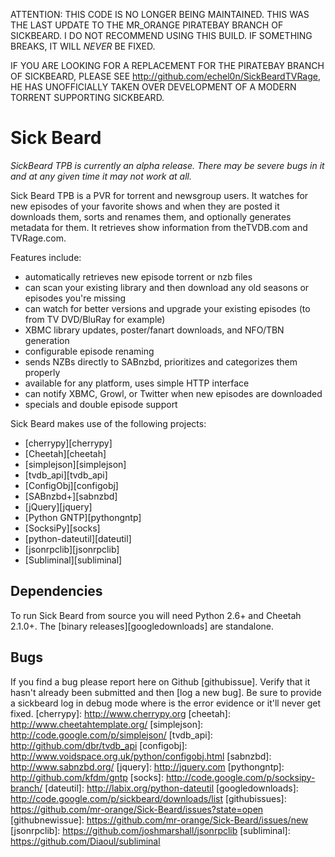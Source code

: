 ATTENTION: THIS CODE IS NO LONGER BEING MAINTAINED. THIS WAS THE LAST UPDATE TO THE MR_ORANGE PIRATEBAY BRANCH OF SICKBEARD. I DO NOT RECOMMEND USING THIS BUILD. IF SOMETHING BREAKS, IT WILL *NEVER* BE FIXED.   

IF YOU ARE LOOKING FOR A REPLACEMENT FOR THE PIRATEBAY BRANCH OF SICKBEARD, PLEASE SEE http://github.com/echel0n/SickBeardTVRage, HE HAS UNOFFICIALLY TAKEN OVER DEVELOPMENT OF A MODERN TORRENT SUPPORTING SICKBEARD.



Sick Beard
=====

*SickBeard TPB  is currently an alpha release. There may be severe bugs in it and at any given time it may not work at all.*

Sick Beard TPB is a PVR for torrent and newsgroup users. It watches for new episodes of your favorite shows and when they are posted it downloads them, sorts and renames them, and optionally generates metadata for them. It retrieves show information from theTVDB.com and TVRage.com.

Features include:

* automatically retrieves new episode torrent or nzb files
* can scan your existing library and then download any old seasons or episodes you're missing
* can watch for better versions and upgrade your existing episodes (to from TV DVD/BluRay for example)
* XBMC library updates, poster/fanart downloads, and NFO/TBN generation
* configurable episode renaming
* sends NZBs directly to SABnzbd, prioritizes and categorizes them properly
* available for any platform, uses simple HTTP interface
* can notify XBMC, Growl, or Twitter when new episodes are downloaded
* specials and double episode support


Sick Beard makes use of the following projects:

* [cherrypy][cherrypy]
* [Cheetah][cheetah]
* [simplejson][simplejson]
* [tvdb_api][tvdb_api]
* [ConfigObj][configobj]
* [SABnzbd+][sabnzbd]
* [jQuery][jquery]
* [Python GNTP][pythongntp]
* [SocksiPy][socks]
* [python-dateutil][dateutil]
* [jsonrpclib][jsonrpclib]
* [Subliminal][subliminal]

## Dependencies

To run Sick Beard from source you will need Python 2.6+ and Cheetah 2.1.0+. The [binary releases][googledownloads] are standalone.

## Bugs

If you find a bug please report here on Github [githubissue]. Verify that it hasn't already been submitted and then [log a new bug]. Be sure to provide a sickbeard log in debug mode where is the error evidence or it'll never get fixed.
[cherrypy]: http://www.cherrypy.org
[cheetah]: http://www.cheetahtemplate.org/
[simplejson]: http://code.google.com/p/simplejson/ 
[tvdb_api]: http://github.com/dbr/tvdb_api
[configobj]: http://www.voidspace.org.uk/python/configobj.html
[sabnzbd]: http://www.sabnzbd.org/
[jquery]: http://jquery.com
[pythongntp]: http://github.com/kfdm/gntp
[socks]: http://code.google.com/p/socksipy-branch/
[dateutil]: http://labix.org/python-dateutil
[googledownloads]: http://code.google.com/p/sickbeard/downloads/list
[githubissues]: https://github.com/mr-orange/Sick-Beard/issues?state=open
[githubnewissue]: https://github.com/mr-orange/Sick-Beard/issues/new
[jsonrpclib]: https://github.com/joshmarshall/jsonrpclib
[subliminal]: https://github.com/Diaoul/subliminal
